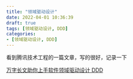 ```yaml
---
title: "领域驱动设计"
date: 2022-04-01 10:36:39
draft: true
tags: [领域驱动设计, DDD]
categories:
- [领域驱动设计, DDD]
---
```


看到腾讯技术工程的一篇文章，写的很好，记录一下

[万字长文助你上手软件领域驱动设计 DDD](https://mp.weixin.qq.com/s/BIYp9DNd_9sw5O2daiHmlA)
